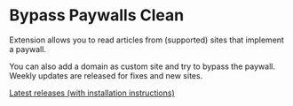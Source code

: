 # Bypass Paywalls Clean

Extension allows you to read articles from (supported) sites that implement a paywall.

You can also add a domain as custom site and try to bypass the paywall.  
Weekly updates are released for fixes and new sites.

[Latest releases (with installation instructions)](https://github.com/bpc-clone/bpc_updates/releases/latest)

